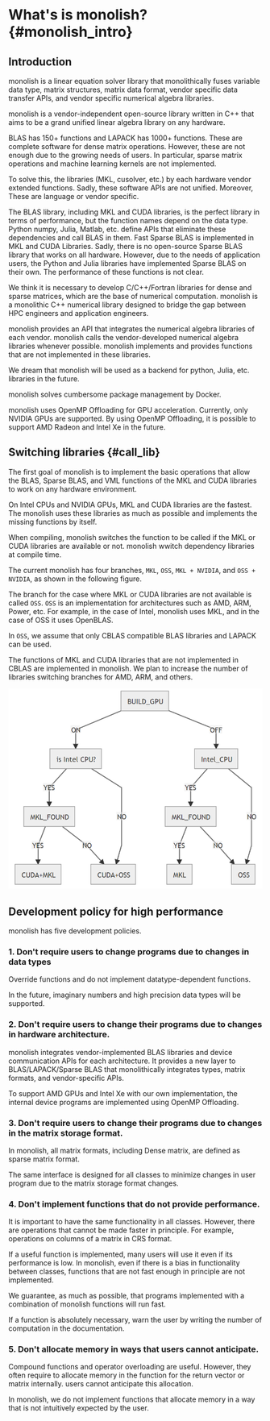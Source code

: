 # What's is monolish? {#monolish_intro}

## Introduction
monolish is a linear equation solver library that monolithically fuses variable data type, matrix structures, matrix data format, vendor specific data transfer APIs, and vendor specific numerical algebra libraries.

monolish is a vendor-independent open-source library written in C++ that aims to be a grand unified linear algebra library on any hardware.

BLAS has 150+ functions and LAPACK has 1000+ functions. 
These are complete software for dense matrix operations. 
However, these are not enough due to the growing needs of users.
In particular, sparse matrix operations and machine learning kernels are not implemented.

To solve this, the libraries (MKL, cusolver, etc.) by each hardware vendor extended functions.
Sadly, these software APIs are not unified. Moreover, These are language or vendor specific.

The BLAS library, including MKL and CUDA libraries, is the perfect library in terms of performance, but the function names depend on the data type.
Python numpy, Julia, Matlab, etc. define APIs that eliminate these dependencies and call BLAS in them.
Fast Sparse BLAS is implemented in MKL and CUDA Libraries.
Sadly, there is no open-source Sparse BLAS library that works on all hardware.
However, due to the needs of application users, the Python and Julia libraries have implemented Sparse BLAS on their own.
The performance of these functions is not clear.

We think it is necessary to develop C/C++/Fortran libraries for dense and sparse matrices, which are the base of numerical computation.
monolish is a monolithic C++ numerical library designed to bridge the gap between HPC engineers and application engineers.

monolish provides an API that integrates the numerical algebra libraries of each vendor.
monolish calls the vendor-developed numerical algebra libraries whenever possible.
monolish implements and provides functions that are not implemented in these libraries.

We dream that monolish will be used as a backend for python, Julia, etc. libraries in the future.

monolish solves cumbersome package management by Docker.

monolish uses OpenMP Offloading for GPU acceleration. Currently, only NVIDIA GPUs are supported.
By using OpenMP Offloading, it is possible to support AMD Radeon and Intel Xe in the future.

## Switching libraries {#call_lib}

The first goal of monolish is to implement the basic operations that allow the BLAS, Sparse BLAS, and VML functions of the MKL and CUDA libraries to work on any hardware environment.

On Intel CPUs and NVIDIA GPUs, MKL and CUDA libraries are the fastest.
The monolish uses these libraries as much as possible and implements the missing functions by itself. 

When compiling, monolish switches the function to be called if the MKL or CUDA libraries are available or not.
monolish wwitch dependency libraries at compile time.

The current monolish has four branches, `MKL`, `OSS`, `MKL + NVIDIA`, and `OSS + NVIDIA`, as shown in the following figure.

The branch for the case where MKL or CUDA libraries are not available is called `OSS`.
`OSS` is an implementation for architectures such as AMD, ARM, Power, etc.
For example, in the case of Intel, monolish uses MKL, and in the case of OSS it uses OpenBLAS.

In `OSS`, we assume that only CBLAS compatible BLAS libraries and LAPACK can be used.

The functions of MKL and CUDA libraries that are not implemented in CBLAS are implemented in monolish.
We plan to increase the number of libraries switching branches for AMD, ARM, and others.

![](img/call_blas.png)

## Development policy for high performance 

monolish has five development policies.

### 1. Don't require users to change programs due to changes in data types

Override functions and do not implement datatype-dependent functions.

In the future, imaginary numbers and high precision data types will be supported.

### 2. Don't require users to change their programs due to changes in hardware architecture.

monolish integrates vendor-implemented BLAS libraries and device communication APIs for each architecture.
It provides a new layer to BLAS/LAPACK/Sparse BLAS that monolithically integrates types, matrix formats, and vendor-specific APIs.

To support AMD GPUs and Intel Xe with our own implementation, the internal device programs are implemented using OpenMP Offloading.

### 3. Don't require users to change their programs due to changes in the matrix storage format.

In monolish, all matrix formats, including Dense matrix, are defined as sparse matrix format.

The same interface is designed for all classes to minimize changes in user program due to the matrix storage format changes.

### 4. Don't implement functions that do not provide performance.

It is important to have the same functionality in all classes.
However, there are operations that cannot be made faster in principle.
For example, operations on columns of a matrix in CRS format.

If a useful function is implemented, many users will use it even if its performance is low.
In monolish, even if there is a bias in functionality between classes, functions that are not fast enough in principle are not implemented.

We guarantee, as much as possible, that programs implemented with a combination of monolish functions will run fast.

If a function is absolutely necessary, warn the user by writing the number of computation in the documentation.


### 5. Don't allocate memory in ways that users cannot anticipate.

Compound functions and operator overloading are useful.
However, they often require to allocate memory in the function for the return vector or matrix internally.
users cannot anticipate this allocation.

In monolish, we do not implement functions that allocate memory in a way that is not intuitively expected by the user.
